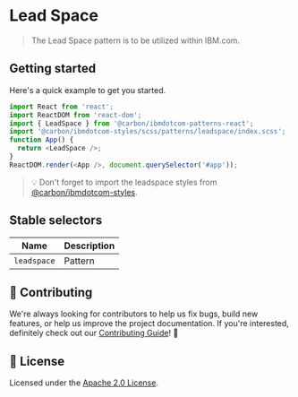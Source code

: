 # Lead Space

> The Lead Space pattern is to be utilized within IBM.com.

## Getting started

Here's a quick example to get you started.

```javascript
import React from 'react';
import ReactDOM from 'react-dom';
import { LeadSpace } from '@carbon/ibmdotcom-patterns-react';
import '@carbon/ibmdotcom-styles/scss/patterns/leadspace/index.scss';
function App() {
  return <LeadSpace />;
}
ReactDOM.render(<App />, document.querySelector('#app'));
```

> 💡 Don't forget to import the leadspace styles from
> [@carbon/ibmdotcom-styles](/packages/styles).

## Stable selectors

| Name        | Description |
| ----------- | ----------- |
| `leadspace` | Pattern     |

## 🙌 Contributing

We're always looking for contributors to help us fix bugs, build new features,
or help us improve the project documentation. If you're interested, definitely
check out our [Contributing Guide](/.github/CONTRIBUTING.md)! 👀

## 📝 License

Licensed under the [Apache 2.0 License](/LICENSE).
